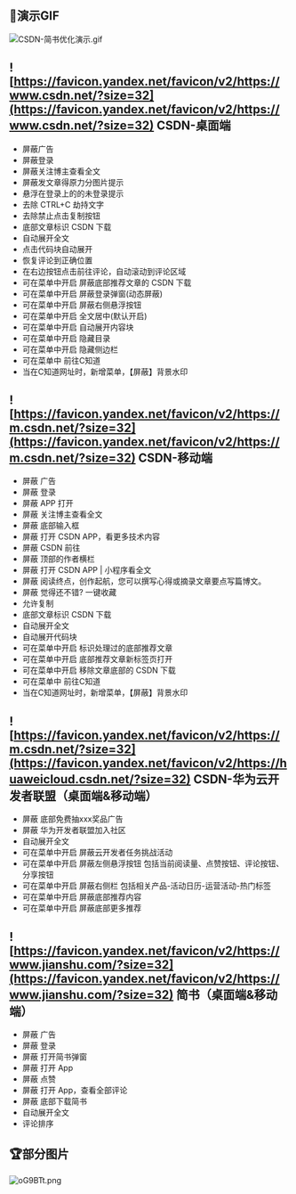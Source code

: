 ## 🎁演示GIF
![CSDN-简书优化演示.gif](https://vip.helloimg.com/images/2024/01/09/oI4xpC.gif)

## ![https://favicon.yandex.net/favicon/v2/https://www.csdn.net/?size=32](https://favicon.yandex.net/favicon/v2/https://www.csdn.net/?size=32) CSDN-桌面端

- 屏蔽广告
- 屏蔽登录
- 屏蔽关注博主查看全文
- 屏蔽发文章得原力分图片提示
- 悬浮在登录上的的未登录提示
- 去除 CTRL+C 劫持文字
- 去除禁止点击复制按钮
- 底部文章标识 CSDN 下载
- 自动展开全文
- 点击代码块自动展开
- 恢复评论到正确位置
- 在右边按钮点击前往评论，自动滚动到评论区域
- 可在菜单中开启 屏蔽底部推荐文章的 CSDN 下载
- 可在菜单中开启 屏蔽登录弹窗(动态屏蔽)
- 可在菜单中开启 屏蔽右侧悬浮按钮
- 可在菜单中开启 全文居中(默认开启)
- 可在菜单中开启 自动展开内容块
- 可在菜单中开启 隐藏目录
- 可在菜单中开启 隐藏侧边栏
- 可在菜单中 前往C知道
- 当在C知道网址时，新增菜单，【屏蔽】背景水印

## ![https://favicon.yandex.net/favicon/v2/https://m.csdn.net/?size=32](https://favicon.yandex.net/favicon/v2/https://m.csdn.net/?size=32) CSDN-移动端

- 屏蔽 广告
- 屏蔽 登录
- 屏蔽 APP 打开
- 屏蔽 关注博主查看全文
- 屏蔽 底部输入框
- 屏蔽 打开 CSDN APP，看更多技术内容
- 屏蔽 CSDN 前往
- 屏蔽 顶部的作者横栏
- 屏蔽 打开 CSDN APP | 小程序看全文
- 屏蔽 阅读终点，创作起航，您可以撰写心得或摘录文章要点写篇博文。
- 屏蔽 觉得还不错? 一键收藏
- 允许复制
- 底部文章标识 CSDN 下载
- 自动展开全文
- 自动展开代码块
- 可在菜单中开启 标识处理过的底部推荐文章
- 可在菜单中开启 底部推荐文章新标签页打开
- 可在菜单中开启 移除文章底部的 CSDN 下载
- 可在菜单中 前往C知道
- 当在C知道网址时，新增菜单，【屏蔽】背景水印

## ![https://favicon.yandex.net/favicon/v2/https://m.csdn.net/?size=32](https://favicon.yandex.net/favicon/v2/https://huaweicloud.csdn.net/?size=32) CSDN-华为云开发者联盟（桌面端&移动端）

- 屏蔽 底部免费抽xxx奖品广告
- 屏蔽 华为开发者联盟加入社区
- 自动展开全文
- 可在菜单中开启 屏蔽云开发者任务挑战活动
- 可在菜单中开启 屏蔽左侧悬浮按钮 包括当前阅读量、点赞按钮、评论按钮、分享按钮
- 可在菜单中开启 屏蔽右侧栏 包括相关产品-活动日历-运营活动-热门标签
- 可在菜单中开启 屏蔽底部推荐内容
- 可在菜单中开启 屏蔽底部更多推荐

## ![https://favicon.yandex.net/favicon/v2/https://www.jianshu.com/?size=32](https://favicon.yandex.net/favicon/v2/https://www.jianshu.com/?size=32) 简书（桌面端&移动端）

- 屏蔽 广告
- 屏蔽 登录
- 屏蔽 打开简书弹窗
- 屏蔽 打开 App
- 屏蔽 点赞
- 屏蔽 打开 App，查看全部评论
- 屏蔽 底部下载简书
- 自动展开全文
- 评论排序

## 🏆部分图片

![oG9BTt.png](https://www.helloimg.com/images/2023/01/12/oG9BTt.png)
